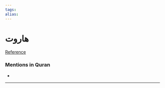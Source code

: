 ```yaml
---
tags: 
alias: 
---
```


# هاروت

[Reference](https://corpus.quran.com/concept.jsp?id=harut)

### Mentions in Quran
- 

---

